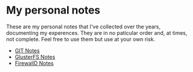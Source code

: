 # My personal notes

These are my personal notes that I've collected over the years, documenting my experences. They are in no paticular order and, at times, not complete. Feel free to use them but use at your own risk.

* [GIT Notes](documents/git_notes.md)
* [GlusterFS Notes](documents/glusterfs_notes.md)
* [FirewallD Notes](documents/firewalld_notes.md)
